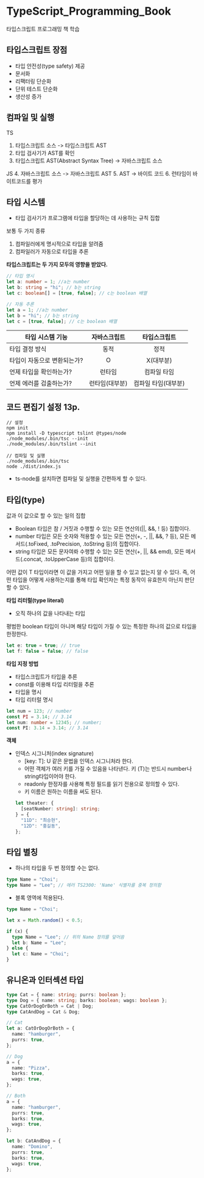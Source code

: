# TypeScript_Programming_Book

타입스크립트 프로그래밍 책 학습

## 타입스크립트 장점

- 타입 안전성(type safety) 제공
- 문서화
- 리팩터링 단순화
- 단위 테스트 단순화
- 생산성 증가

## 컴파일 및 실행

TS

1. 타입스크립트 소스 -> 타입스크립트 AST
2. 타입 검사기가 AST를 확인
3. 타입스크립트 AST(Abstract Syntax Tree) -> 자바스크립트 소스

JS 4. 자바스크립트 소스 -> 자바스크립트 AST 5. AST -> 바이트 코드 6. 런타임이 바이트코드를 평가

## 타입 시스템

- 타입 검사기가 프로그램에 타입을 할당하는 데 사용하는 규칙 집합

보통 두 가지 종류

1. 컴파일러에게 명시적으로 타입을 알려줌
2. 컴파일러가 자동으로 타입을 추론

**타입스크립트는 두 가지 모두의 영향을 받았다.**

```typescript
// 타입 명시
let a: number = 1; //a는 number
let b: string = "hi"; // b는 string
let c: boolean[] = [true, false]; // c는 boolean 배열

// 자동 추론
let a = 1; //a는 number
let b = "hi"; // b는 string
let c = [true, false]; // c는 boolean 배열
```

| 타입 시스템 기능            |  자바스크립트  |    타입스크립트     |
| --------------------------- | :------------: | :-----------------: |
| 타입 결정 방식              |      동적      |        정적         |
| 타입이 자동으로 변환되는가? |       O        |      X(대부분)      |
| 언제 타입을 확인하는가?     |     런타임     |     컴파일 타임     |
| 언제 에러를 검출하는가?     | 런타임(대부분) | 컴파일 타임(대부분) |

## 코드 편집기 설정 13p.

```
// 설정
npm init
npm install -D typescript tslint @types/node
./node_modules/.bin/tsc --init
./node_modules/.bin/tslint --init
```

```
// 컴파일 및 실행
./node_modules/.bin/tsc
node ./dist/index.js
```

- ts-node를 설치하면 컴파일 및 실행을 간편하게 할 수 있다.

## 타입(type)

값과 이 값으로 할 수 있는 일의 집합

- Boolean 타입은 참 / 거짓과 수행할 수 있는 모든 연산의(||, &&, ! 등) 집합이다.
- number 타입은 모든 숫자와 적용할 수 있는 모든 연산(+, -, ||, &&, ? 등), 모든 메서드(.toFixed, .toPrecision, .toString 등)의 집합이다.
- string 타입은 모든 문자여롸 수행할 수 있는 모든 연산(+, ||, && emd), 모든 메서드(.concat, .toUpperCase 등)의 집합이다.

어떤 값이 T 타입이라면 이 값을 가지고 어떤 일을 할 수 있고 없는지 알 수 있다.
즉, 어떤 타입을 어떻게 사용하는지를 통해 타입 확인자는 특정 동작이 유효한지 아닌지 판단할 수 있다.

**타입 리터럴(type literal)**

- 오직 하나의 값을 나타내는 타입

평범한 boolean 타입이 아니며 해당 타입이 가질 수 있는 특정한 하나의 값으로 타입을 한정한다.

```typescript
let e: true = true; // true
let f: false = false; // false
```

**타입 지정 방법**

- 타입스크립트가 타입을 추론
- const를 이용해 타입 리터럴을 추론
- 타입을 명시
- 타입 리터럴 명시

```typescript
let num = 123; // number
const PI = 3.14; // 3.14
let num: number = 12345; // number;
const PI: 3.14 = 3.14; // 3.14
```

**객체**

- 인덱스 시그니처(index signature)
  - [key: T]: U 같은 문법을 인덱스 시그니처라 한다.
  - 어떤 객체가 여러 키를 가질 수 있음을 나타낸다. 키 (T)는 반드시 number나 string타입이어야 한다.
  - readonly 한정자를 사용해 특정 필드를 읽기 전용으로 정의할 수 있다.
  - 키 이름은 원하는 이름을 써도 된다.
  ```typescript
  let theater: {
    [seatNumber: string]: string;
  } = {
    "11D": "최승현",
    "12D": "홍길동",
  };
  ```

## 타입 별칭

- 하나의 타입을 두 번 정의할 수는 없다.

```typescript
type Name = "Choi";
type Name = "Lee"; // 에러 TS2300: 'Name' 식별자를 중복 정의함
```

- 블록 영역에 적용된다.

```typescript
type Name = "Choi";

let x = Math.random() < 0.5;

if (x) {
  type Name = "Lee"; // 위의 Name 정의를 덮어씀
  let b: Name = "Lee";
} else {
  let c: Name = "Choi";
}
```

## 유니온과 인터섹션 타입

```typescript
type Cat = { name: string; purrs: boolean };
type Dog = { name: string; barks: boolean; wags: boolean };
type CatOrDogOrBoth = Cat | Dog;
type CatAndDog = Cat & Dog;

// Cat
let a: CatOrDogOrBoth = {
  name: "hamburger",
  purrs: true,
};

// Dog
a = {
  name: "Pizza",
  barks: true,
  wags: true,
};

// Both
a = {
  name: "hamburger",
  purrs: true,
  barks: true,
  wags: true,
};

let b: CatAndDog = {
  name: "Domino",
  purrs: true,
  barks: true,
  wags: true,
};
```
